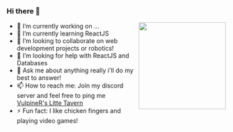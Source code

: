### Hi there 👋

<img align="right" src="https://media3.giphy.com/media/2xu5zpSV3oqKcCSZ49/giphy.gif?cid=ecf05e47bhsbogdjyxkjqjmfz6uxkdq8p58jdrqh1uu5pjan&rid=giphy.gif&ct=g" width="200px"/>

- 🔭 I’m currently working on ...
- 🌱 I’m currently learning ReactJS
- 👯 I’m looking to collaborate on web development projects or robotics!
- 🤔 I’m looking for help with ReactJS and Databases
- 💬 Ask me about anything really i'll do my best to answer!
- 📫 How to reach me: Join my discord server and feel free to ping me [VulpineR's Litte Tavern](https://discord.gg/44XTGfPCYP)
- ⚡ Fun fact: I like chicken fingers and playing video games! 
